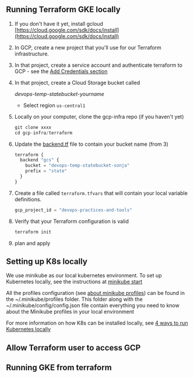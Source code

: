 ## Running Terraform GKE locally
1. If you don't have it yet, install gcloud [https://cloud.google.com/sdk/docs/install](https://cloud.google.com/sdk/docs/install)
2. In GCP, create a new project that you'll use for our Terraform infrastructure. 
3. In that project, create a service account and authenticate terraform to GCP - see the [Add Credentials section](https://registry.terraform.io/providers/hashicorp/google/latest/docs/guides/getting_started#adding-credentials)
4. In that project, create a Cloud Storage bucket called 
    
    *devops-temp-statebucket-yourname*
    
    - Select region `us-central1`

5. Locally on your computer, clone the gcp-infra repo (if you haven't yet)
    
    ```jsx
    git clone xxxx
    cd gcp-infra/terraform
    ```
    
6. Update the [backend.tf](http://backend.tf) file to contain your bucket name (from 3)
    
    ```jsx
    terraform {
      backend "gcs" {
        bucket = "devops-temp-statebucket-sonja"
        prefix = "state"
      }
    }
    ```
7. Create a file called `terraform.tfvars` that will contain your local variable definitions.
    
    ```jsx
    gcp_project_id = "devops-practices-and-tools"
    ```
    
8. Verify that your Terraform configuration is valid
    
    ```jsx
    terraform init
    ```
    
9. plan and apply

## Setting up K8s locally
We use minikube as our local kubernetes environment. To set up Kubernetes locally, see the instructions at [minikube start](https://minikube.sigs.k8s.io/docs/start/)

All the profiles configuration (see [about minikube profiles](https://faun.pub/using-minikube-profiles-def2477e968a)) can be found in the ~/.minikube/profiles folder. 
This folder along with the ~/.minikube/config/config.json file contain everything you need to know about the Minikube profiles in your local environment

For more information on how K8s can be installed locally, see [4 ways to run Kubernetes locally](https://opensource.com/article/20/11/run-kubernetes-locally)

## Allow Terraform user to access GCP

## Running GKE from terraform
